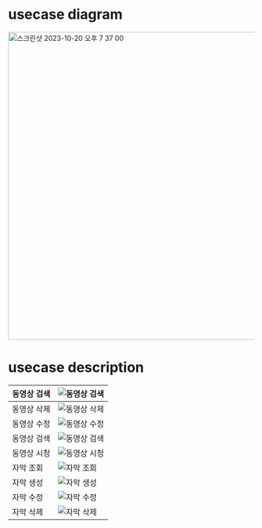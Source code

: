 # usecase diagram
<img width="628" alt="스크린샷 2023-10-20 오후 7 37 00" src="https://github.com/minseo2000/db_project/assets/59526414/22e11ace-cfcd-48e3-8665-6b86cc8f2092">


# usecase description
| 동영상 검색 |![동영상 검색](https://github.com/minseo2000/db_project/assets/59526414/7f5a8d3d-db7a-40b3-8b3d-d13cb70c2ed9)|
|--------|---|
| 동영상 삭제 |![동영상 삭제](https://github.com/minseo2000/db_project/assets/59526414/8fd58f55-8357-4ca8-8caf-2447f95fd6d7)|
| 동영상 수정 |![동영상 수정](https://github.com/minseo2000/db_project/assets/59526414/1bace10a-d60c-4602-9105-39a6c99a05a0)|
| 동영상 검색 |![동영상 검색](https://github.com/minseo2000/db_project/assets/59526414/2ee3ea35-a4b2-4171-afd5-a58b7b9c164d)|
| 동영상 시청 |![동영상 시청](https://github.com/minseo2000/db_project/assets/59526414/7295f02f-5031-4b0a-8ad0-725b2f7e6d18)|
| 자막 조회  |![자막 조회](https://github.com/minseo2000/db_project/assets/59526414/31a25e22-018a-4894-b8ac-d9081790c031)|
| 자막 생성  |![자막 생성](https://github.com/minseo2000/db_project/assets/59526414/acb81cfc-3872-40b3-b5f4-cf0b6f28f2f6)|
| 자막 수정  |![자막 수정](https://github.com/minseo2000/db_project/assets/59526414/5ecca356-913d-40ef-92b2-a122acd17148)|
| 자막 삭제  |![자막 삭제](https://github.com/minseo2000/db_project/assets/59526414/bffc2d30-ca27-4b84-ba9d-266d39c06b0d)|
